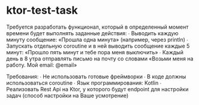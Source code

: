 # ktor-test-task

Требуется разработать функционал, который в определенный момент времени будет выполнять заданные действия:
∙ Выводить каждую минуту сообщение: «Прошла одна минута» (например, через println)
∙ Запускать отдельную coroutine и в ней выводить сообщение каждые 5 минут: «Прошло пять минут и тебе пора меня выключить»
∙ Каждый день в 8 утра отправлять письмо на почту со словами «Возьми меня на работу. Мой email: @email»

Требования:
∙ Не использовать готовые фреймворки
∙ В коде должны использоваться coroutine
∙ Язык программирования: Kotlin
∙ Реализовать Rest Api на Ktor, у которого будут endpoint для настройки задач (способ настройки на Ваше усмотрение)
